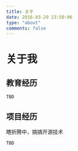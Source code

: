 ```yaml
---
title: 关于
date: 2016-03-29 23:50:06
type: "about"
comments: false
---
```


# 关于我 #

## 教育经历 ##

    TBD

## 项目经历 ##

瞎折腾中，搞搞开源技术

    TBD
